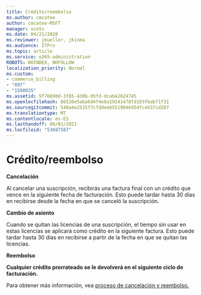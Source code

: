 ```yaml
---
title: Crédito/reembolso
ms.author: cmcatee
author: cmcatee-MSFT
manager: scotv
ms.date: 04/21/2020
ms.reviewer: jmueller, jkinma
ms.audience: ITPro
ms.topic: article
ms.service: o365-administration
ROBOTS: NOINDEX, NOFOLLOW
localization_priority: Normal
ms.custom:
- commerce_billing
- "897"
- "1500035"
ms.assetid: 5f76890d-3f85-430b-95fd-dcab42624745
ms.openlocfilehash: 66526e5aba6d4f4e8a19141478fd103fbab71f31
ms.sourcegitcommit: 540a4e2515f7cfddee65519046454fc4437cd287
ms.translationtype: MT
ms.contentlocale: es-ES
ms.lasthandoff: 08/01/2021
ms.locfileid: "53687587"
---
```

# <a name="creditrefund"></a>Crédito/reembolso

**Cancelación**
  
Al cancelar una suscripción, recibirás una factura final con un crédito que vence en la siguiente fecha de facturación. Esto puede tardar hasta 30 días en recibirse desde la fecha en que se canceló la suscripción.
  
**Cambio de asiento**
  
Cuando se quitan las licencias de una suscripción, el tiempo sin usar en estas licencias se aplicará como crédito en la siguiente factura. Esto puede tardar hasta 30 días en recibirse a partir de la fecha en que se quitan las licencias.

**Reembolso**

**Cualquier crédito prorrateado se le devolverá en el siguiente ciclo de facturación.**

Para obtener más información, vea [proceso de cancelación y reembolso.](/microsoft-365/commerce/subscriptions/cancel-your-subscription) 
